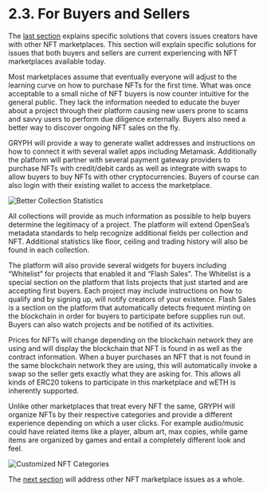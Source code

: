 # 2.3. For Buyers and Sellers

The [last section](./2.2.-for-creators.md) explains specific solutions that covers issues creators have with other NFT marketplaces. This section will explain specific solutions for issues that both buyers and sellers are current experiencing with NFT marketplaces available today.

Most marketplaces assume that eventually everyone will adjust to the learning curve on how to purchase NFTs for the first time. What was once acceptable to a small niche of NFT buyers is now counter intuitive for the general public. They lack the information needed to educate the buyer about a project through their platform causing new users prone to scams and savvy users to perform due diligence externally. Buyers also need a better way to discover ongoing NFT sales on the fly.

GRYPH will provide a way to generate wallet addresses and instructions on how to connect it with several wallet apps including Metamask. Additionally the platform will partner with several payment gateway providers to purchase NFTs with credit/debit cards as well as integrate with swaps to allow buyers to buy NFTs with other cryptocurrencies. Buyers of course can also login with their existing wallet to access the marketplace.

![Better Collection Statistics](https://user-images.githubusercontent.com/120378/154843859-8a7c7220-aeba-444e-af34-b9fdc95b6d9a.png)

All collections will provide as much information as possible to help buyers determine the legitimacy of a project. The platform will extend OpenSea’s metadata standards to help recognize additional fields per collection and NFT. Additional statistics like floor, ceiling and trading history will also be found in each collection.

The platform will also provide several widgets for buyers including “Whitelist” for projects that enabled it and “Flash Sales”. The Whitelist is a special section on the platform that lists projects that just started and are accepting first buyers. Each project may include instructions on how to qualify and by signing up, will notify creators of your existence. Flash Sales is a section on the platform that automatically detects frequent minting on the blockchain in order for buyers to participate before supplies run out. Buyers can also watch projects and be notified of its activities.

Prices for NFTs will change depending on the blockchain network they are using and will display the blockchain that NFT is found in as well as the contract information. When a buyer purchases an NFT that is not found in the same blockchain network they are using, this will automatically invoke a swap so the seller gets exactly what they are asking for. This allows all kinds of ERC20 tokens to participate in this marketplace and wETH is inherently supported.

Unlike other marketplaces that treat every NFT the same, GRYPH will organize NFTs by their respective categories and provide a different experience depending on which a user clicks. For example audio/music could have related items like a player, album art, max copies, while game items are organized by games and entail a completely different look and feel.

![Customized NFT Categories](https://user-images.githubusercontent.com/120378/154843870-35821ce3-687e-4c7b-967b-06043b89155e.png)

The [next section](./2.4.-other-solutions.md) will address other NFT marketplace issues as a whole.

